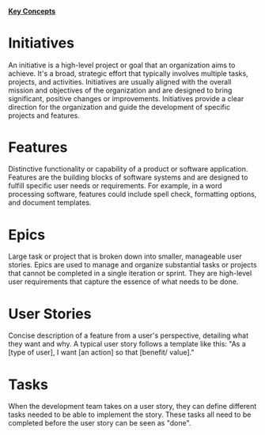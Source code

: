 #### [Key Concepts](/key-concepts.md)

# Initiatives
An initiative is a high-level project or goal that an organization aims to achieve. It's a broad, strategic effort that typically involves multiple tasks, projects, and activities. Initiatives are usually aligned with the overall mission and objectives of the organization and are designed to bring significant, positive changes or improvements. Initiatives provide a clear direction for the organization and guide the development of specific projects and features.

# Features
Distinctive functionality or capability of a product or software application. Features are the building blocks of software systems and are designed to fulfill specific user needs or requirements. For example, in a word processing software, features could include spell check, formatting options, and document templates.

# Epics
Large task or project that is broken down into smaller, manageable user stories. Epics are used to manage and organize substantial tasks or projects that cannot be completed in a single iteration or sprint. They are high-level user requirements that capture the essence of what needs to be done.


# User Stories
Concise description of a feature from a user's perspective, detailing what they want and why. A typical user story follows a template like this: "As a [type of user], I want [an action] so that [benefit/ value]."

# Tasks
When the development team takes on a user story, they can define different tasks needed to be able to implement the story. These tasks all need to be completed before the user story can be seen as "done".
